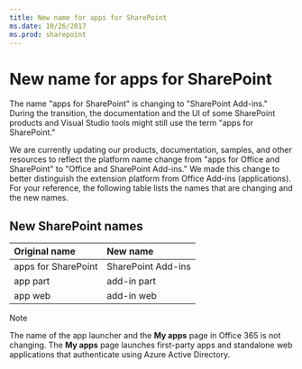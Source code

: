 ```yaml
---
title: New name for apps for SharePoint
ms.date: 10/26/2017
ms.prod: sharepoint
---
```



# New name for apps for SharePoint

The name "apps for SharePoint" is changing to "SharePoint Add-ins." During the transition, the documentation and the UI of some SharePoint products and Visual Studio tools might still use the term "apps for SharePoint."

We are currently updating our products, documentation, samples, and other resources to reflect the platform name change from "apps for Office and SharePoint" to "Office and SharePoint Add-ins." We made this change to better distinguish the extension platform from Office Add-ins (applications). For your reference, the following table lists the names that are changing and the new names.
 

## New SharePoint names
<a name="bk_newname"> </a>

|**Original name**|**New name**|
|:-----|:-----|
|apps for SharePoint|SharePoint Add-ins|
|app part|add-in part|
|app web|add-in web|

> [!NOTE]
> The name of the app launcher and the **My apps** page in Office 365 is not changing. The **My apps** page launches first-party apps and standalone web applications that authenticate using Azure Active Directory.
 


